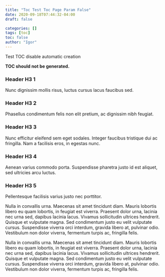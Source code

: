 ```yaml
---
title: "Toc Test Toc Page Param False"
date: 2020-09-18T07:44:32-04:00
draft: false

categories: []
tags: [toc]
toc: false
author: "Igor"
---
```


Test TOC disable automatic creation  

<!--more-->

**TOC should not be generated.**

### Header H3 1
Nunc dignissim mollis risus, luctus cursus lacus faucibus sed.
### Header H3 2
Phasellus condimentum felis non elit pretium, ac dignissim nibh feugiat. 
### Header H3 3
Nunc efficitur eleifend sem eget sodales. Integer faucibus tristique dui ac fringilla. Nam a facilisis eros, in egestas nunc. 
### Header H3 4
Aenean varius commodo porta. Suspendisse pharetra justo id est aliquet, sed ultricies arcu luctus. 
### Header H3 5
Pellentesque facilisis varius justo nec porttitor. 

Nulla in convallis urna. Maecenas sit amet tincidunt diam. Mauris lobortis libero eu quam lobortis, in feugiat est viverra. Praesent dolor urna, lacinia nec urna sed, dapibus lacinia lacus. Vivamus sollicitudin ultrices hendrerit. Quisque et vulputate magna. Sed condimentum justo eu velit vulputate cursus. Suspendisse viverra orci interdum, gravida libero at, pulvinar odio. Vestibulum non dolor viverra, fermentum turpis ac, fringilla felis.

Nulla in convallis urna. Maecenas sit amet tincidunt diam. Mauris lobortis libero eu quam lobortis, in feugiat est viverra. Praesent dolor urna, lacinia nec urna sed, dapibus lacinia lacus. Vivamus sollicitudin ultrices hendrerit. Quisque et vulputate magna. Sed condimentum justo eu velit vulputate cursus. Suspendisse viverra orci interdum, gravida libero at, pulvinar odio. Vestibulum non dolor viverra, fermentum turpis ac, fringilla felis.

